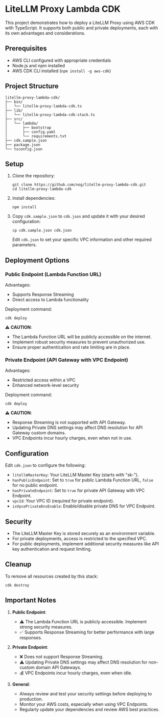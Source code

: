 # LiteLLM Proxy Lambda CDK

This project demonstrates how to deploy a LiteLLM Proxy using AWS CDK with TypeScript. It supports both public and private deployments, each with its own advantages and considerations.

## Prerequisites

- AWS CLI configured with appropriate credentials
- Node.js and npm installed
- AWS CDK CLI installed (`npm install -g aws-cdk`)

## Project Structure

```
litellm-proxy-lambda-cdk/
├── bin/
│   └── litellm-proxy-lambda-cdk.ts
├── lib/
│   └── litellm-proxy-lambda-cdk-stack.ts
├── src/
│   └── lambda/
│       ├── bootstrap
│       ├── config.yaml
│       └── requirements.txt
├── cdk.sample.json
├── package.json
└── tsconfig.json
```

## Setup

1. Clone the repository:
   ```
   git clone https://github.com/nog/litellm-proxy-lambda-cdk.git
   cd litellm-proxy-lambda-cdk
   ```

2. Install dependencies:
   ```
   npm install
   ```

3. Copy `cdk.sample.json` to `cdk.json` and update it with your desired configuration:
   ```
   cp cdk.sample.json cdk.json
   ```
   Edit `cdk.json` to set your specific VPC information and other required parameters.

## Deployment Options

### Public Endpoint (Lambda Function URL)

Advantages:
- Supports Response Streaming
- Direct access to Lambda functionality

Deployment command:
```
cdk deploy
```

⚠️ **CAUTION**:
- The Lambda Function URL will be publicly accessible on the internet.
- Implement robust security measures to prevent unauthorized use.
- Ensure proper authentication and rate limiting are in place.

### Private Endpoint (API Gateway with VPC Endpoint)

Advantages:
- Restricted access within a VPC
- Enhanced network-level security

Deployment command:
```
cdk deploy
```

⚠️ **CAUTION**:
- Response Streaming is not supported with API Gateway.
- Updating Private DNS settings may affect DNS resolution for API Gateway custom domains.
- VPC Endpoints incur hourly charges, even when not in use.

## Configuration

Edit `cdk.json` to configure the following:

- `litellmMasterKey`: Your LiteLLM Master Key (starts with "sk-").
- `hasPublicEndpoint`: Set to `true` for public Lambda Function URL, `false` for no public endpoint.
- `hasPrivateEndpoint`: Set to `true` for private API Gateway with VPC Endpoint.
- `vpcId`: Your VPC ID (required for private endpoint).
- `isVpcePrivateDnsEnable`: Enable/disable private DNS for VPC Endpoint.

## Security

- The LiteLLM Master Key is stored securely as an environment variable.
- For private deployments, access is restricted to the specified VPC.
- For public deployments, implement additional security measures like API key authentication and request limiting.

## Cleanup

To remove all resources created by this stack:
```
cdk destroy
```

## Important Notes

1. **Public Endpoint**: 
   - ⚠️ The Lambda Function URL is publicly accessible. Implement strong security measures.
   - ✅ Supports Response Streaming for better performance with large responses.

2. **Private Endpoint**:
   - ❌ Does not support Response Streaming.
   - ⚠️ Updating Private DNS settings may affect DNS resolution for non-custom domain API Gateways.
   - 💰 VPC Endpoints incur hourly charges, even when idle.

3. **General**:
   - Always review and test your security settings before deploying to production.
   - Monitor your AWS costs, especially when using VPC Endpoints.
   - Regularly update your dependencies and review AWS best practices.
